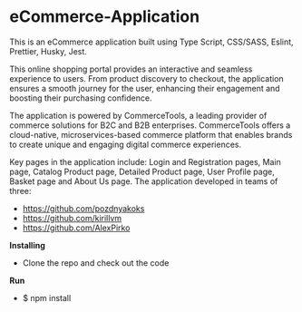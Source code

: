 # eCommerce-Application
This is an eCommerce application built using Type Script, CSS/SASS, Eslint, Prettier, Husky, Jest.

This online shopping portal provides an interactive and seamless experience to users. From product discovery to checkout, the application ensures a smooth journey for the user, enhancing their engagement and boosting their purchasing confidence. 

The application is powered by CommerceTools, a leading provider of commerce solutions for B2C and B2B enterprises. CommerceTools offers a cloud-native, microservices-based commerce platform that enables brands to create unique and engaging digital commerce experiences.

Key pages in the application include:  Login and Registration pages, Main page, Catalog Product page, Detailed Product page, User Profile page, Basket page and About Us page. 
The application developed in teams of three: 
- https://github.com/pozdnyakoks
- https://github.com/kirillvm
- https://github.com/AlexPirko

**Installing**
- Clone the repo and check out the code

**Run**
- $ npm install 
